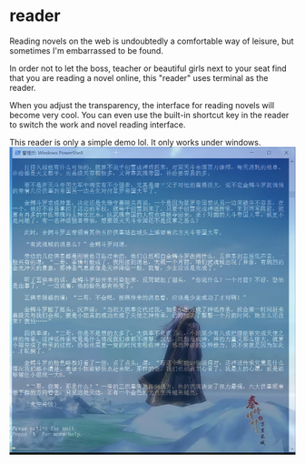 # reader

Reading novels on the web is undoubtedly a comfortable way of leisure, but sometimes I'm embarrassed to be found.

In order not to let the boss, teacher or beautiful girls next to your seat find that you are reading a novel online, this "reader" uses terminal as the reader. 

When you adjust the transparency, the interface for reading novels will become very cool. You can even use the built-in shortcut key in the reader to switch the work and novel reading interface.

This reader is only a simple demo lol. It only works under windows.
![avatar](./ui.png)
